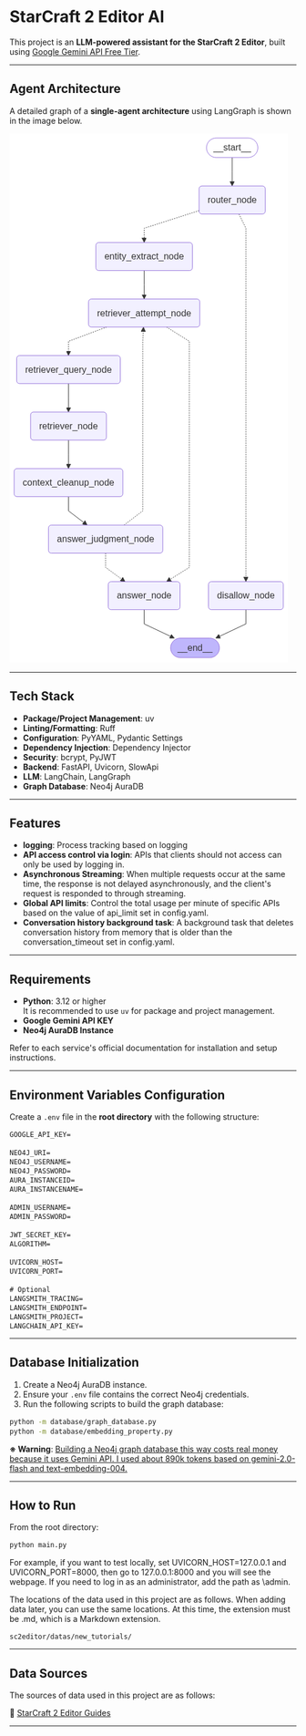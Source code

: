 # StarCraft 2 Editor AI

This project is an **LLM-powered assistant for the StarCraft 2 Editor**, built using [Google Gemini API Free Tier](https://ai.google.dev/gemini-api/docs).

---

## Agent Architecture

A detailed graph of a **single-agent architecture** using LangGraph is shown in the image below.

![Agent Architecture](./graph.png)

---

## Tech Stack

* **Package/Project Management**: uv
* **Linting/Formatting**: Ruff
* **Configuration**: PyYAML, Pydantic Settings
* **Dependency Injection**: Dependency Injector
* **Security**: bcrypt, PyJWT
* **Backend**: FastAPI, Uvicorn, SlowApi
* **LLM**: LangChain, LangGraph
* **Graph Database**: Neo4j AuraDB

---

## Features

* **logging**: Process tracking based on logging
* **API access control via login**: APIs that clients should not access can only be used by logging in.
* **Asynchronous Streaming**: When multiple requests occur at the same time, the response is not delayed asynchronously, and the client's request is responded to through streaming.
* **Global API limits**: Control the total usage per minute of specific APIs based on the value of api_limit set in config.yaml.
* **Conversation history background task**: A background task that deletes conversation history from memory that is older than the conversation_timeout set in config.yaml.

---

## Requirements

* **Python**: 3.12 or higher  
  It is recommended to use `uv` for package and project management.
* **Google Gemini API KEY**
* **Neo4j AuraDB Instance**

Refer to each service's official documentation for installation and setup instructions.

---

## Environment Variables Configuration

Create a `.env` file in the **root directory** with the following structure:

```env
GOOGLE_API_KEY=

NEO4J_URI=
NEO4J_USERNAME=
NEO4J_PASSWORD=
AURA_INSTANCEID=
AURA_INSTANCENAME=

ADMIN_USERNAME=
ADMIN_PASSWORD=

JWT_SECRET_KEY=
ALGORITHM=

UVICORN_HOST=
UVICORN_PORT=

# Optional
LANGSMITH_TRACING=
LANGSMITH_ENDPOINT=
LANGSMITH_PROJECT=
LANGCHAIN_API_KEY=
```

---

## Database Initialization

1. Create a Neo4j AuraDB instance.
2. Ensure your `.env` file contains the correct Neo4j credentials.
3. Run the following scripts to build the graph database:

```bash
python -m database/graph_database.py
python -m database/embedding_property.py
```

**※ Warning**: <ins>Building a Neo4j graph database this way costs real money because it uses Gemini API. I used about 890k tokens based on gemini-2.0-flash and text-embedding-004.</ins>

---

## How to Run

From the root directory:

```bash
python main.py
```

For example, if you want to test locally, set UVICORN_HOST=127.0.0.1 and UVICORN_PORT=8000, then go to 127.0.0.1:8000 and you will see the webpage.
If you need to log in as an administrator, add the path as \admin.

The locations of the data used in this project are as follows. When adding data later, you can use the same locations.
At this time, the extension must be .md, which is a Markdown extension.

```
sc2editor/datas/new_tutorials/
```

---

## Data Sources

The sources of data used in this project are as follows:

🔗 [StarCraft 2 Editor Guides](https://s2editor-guides.readthedocs.io/)

---